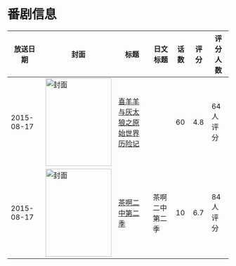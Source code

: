 # 番剧信息

|放送日期|封面|标题|日文标题|话数|评分|评分人数|
|---|---|---|---|---|---|---|
|2015-08-17|<img src="https://lain.bgm.tv/pic/cover/c/51/2f/208080_dpzgE.jpg" alt="封面" style="width:150px;height:200px;object-fit:cover;">|[喜羊羊与灰太狼之原始世界历险记](https://bangumi.tv/subject/208080)||60|4.8|64人评分|
|2015-08-17|<img src="https://lain.bgm.tv/pic/cover/c/29/9a/148296_mKRq3.jpg" alt="封面" style="width:150px;height:200px;object-fit:cover;">|[茶啊二中第二季](https://bangumi.tv/subject/148296)|茶啊二中第二季|10|6.7|84人评分|
